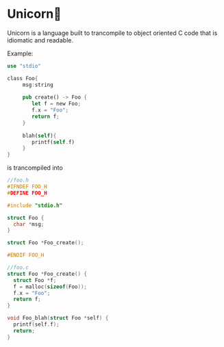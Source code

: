 # Unicorn🦄

Unicorn is a language built to trancompile to object oriented C code that is idiomatic and readable.

Example:
```rust
use "stdio"

class Foo{
     msg:string
     
     pub create() -> Foo {
        let f = new Foo;
        f.x = "Foo";
        return f;
     }
     
     blah(self){
        printf(self.f)
     }
}
```
is trancompiled into

```C
//foo.h
#IFNDEF FOO_H
#DEFINE FOO_H

#include "stdio.h"

struct Foo {
  char *msg;
}

struct Foo *Foo_create();

#ENDIF FOO_H
```

```C
//foo.c
struct Foo *Foo_create() {
  struct Foo *f;
  f = malloc(sizeof(Foo));
  f.x = "Foo";
  return f;
}

void Foo_blah(struct Foo *self) {
  printf(self.f);
  return;
}
```
